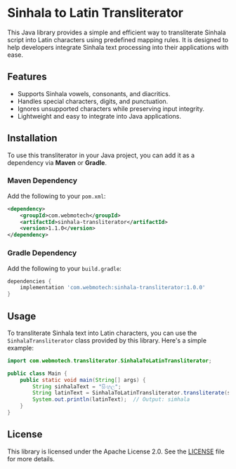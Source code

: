 # Sinhala to Latin Transliterator

This Java library provides a simple and efficient way to transliterate Sinhala script into Latin characters using predefined mapping rules. It is designed to help developers integrate Sinhala text processing into their applications with ease.

## Features
- Supports Sinhala vowels, consonants, and diacritics.
- Handles special characters, digits, and punctuation.
- Ignores unsupported characters while preserving input integrity.
- Lightweight and easy to integrate into Java applications.

## Installation

To use this transliterator in your Java project, you can add it as a dependency via **Maven** or **Gradle**.

### **Maven Dependency**

Add the following to your `pom.xml`:

```xml
<dependency>
    <groupId>com.webmotech</groupId>
    <artifactId>sinhala-transliterator</artifactId>
    <version>1.1.0</version>
</dependency>
```

### **Gradle Dependency**

Add the following to your `build.gradle`:

```gradle
dependencies {
    implementation 'com.webmotech:sinhala-transliterator:1.0.0'
}
```


## Usage

To transliterate Sinhala text into Latin characters, you can use the `SinhalaTransliterator` class provided by this library. Here's a simple example:

```java
import com.webmotech.transliterator.SinhalaToLatinTransliterator;

public class Main {
    public static void main(String[] args) {
        String sinhalaText = "සිංහල";
        String latinText = SinhalaToLatinTransliterator.transliterate(sinhalaText);
        System.out.println(latinText);  // Output: siṁhala
    }
}
```

## License

This library is licensed under the Apache License 2.0. See the [LICENSE](LICENSE) file for more details.

